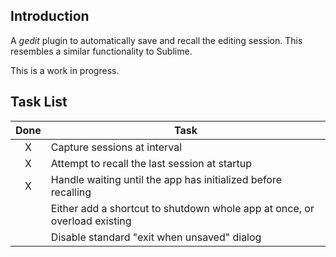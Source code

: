 Introduction
------------

A *gedit* plugin to automatically save and recall the editing session. This 
resembles a similar functionality to Sublime.

This is a work in progress.


Task List
---------

| Done | Task |
|:----:| ---- |
| X | Capture sessions at interval |
| X | Attempt to recall the last session at startup |
| X | Handle waiting until the app has initialized before recalling |
|   | Either add a shortcut to shutdown whole app at once, or overload existing |
|   | Disable standard "exit when unsaved" dialog |

